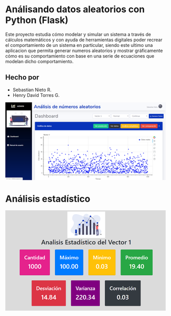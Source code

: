 # Análisando datos aleatorios con Python (Flask)
Este proyecto estudia cómo modelar y simular un sistema a través de cálculos     matemáticos y con  ayuda de herramientas digitales poder recrear el comportamiento de un sistema en particular, siendo este ultimo una aplicacion que permita generar numeros aleatorios y mostrar gráficamente cómo es su comportamiento  con base en una serie de ecuaciones que modelan dicho comportamiento.

## Hecho por
- Sebastian Nieto R.
- Henry David Torres G.
                 

![Dashboard](/img/Dashboard.PNG)



# Análisis estadístico
![Estadisticas](/img/analisis-estadistico.PNG)
